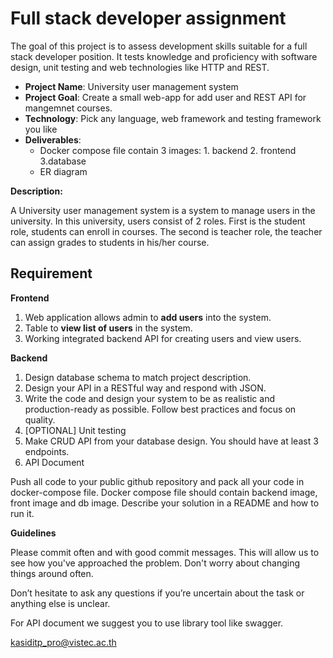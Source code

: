 # Full stack developer assignment

The goal of this project is to assess development skills suitable for a full stack developer position. It tests knowledge and proficiency with software design, unit testing and web technologies like HTTP and REST.

 - **Project Name**: University user management system
 - **Project Goal**:  Create a small web-app for add user and REST API for mangemnet courses.
 - **Technology**: Pick any language, web framework and testing framework you like
 - **Deliverables**:
	 - Docker compose file contain 3 images: 1. backend 2. frontend 3.database
	 - ER diagram

**Description:**

A University user management system is a system to manage users in the university. In this university, users consist of 2 roles. First is the student role, students can enroll in courses. The second is teacher role, the teacher can assign grades to students in his/her course.

## Requirement

**Frontend**
 1. Web application allows admin to **add users** into the system.
 2. Table to **view list of users** in the system.
 3. Working integrated backend API for creating users and view users.

**Backend**
1. Design database schema to match project description.
2. Design your API in a RESTful way and respond with JSON.
3. Write the code and design your system to be as realistic and production-ready as possible. Follow best practices and focus on quality.
4. [OPTIONAL] Unit testing
5. Make CRUD API from your database design. You should have at least 3 endpoints.
6. API Document


Push all code to your public github repository and pack all your code in docker-compose file. Docker compose file should contain backend image, front image and db image. Describe your solution in a README and how to run it.


**Guidelines**

Please commit often and with good commit messages. This will allow us to see how you've approached the problem. Don't worry about changing things around often.

Don’t hesitate to ask any questions if you’re uncertain about the task or anything else is unclear.

For API document we suggest you to use library tool like swagger.

kasiditp_pro@vistec.ac.th

